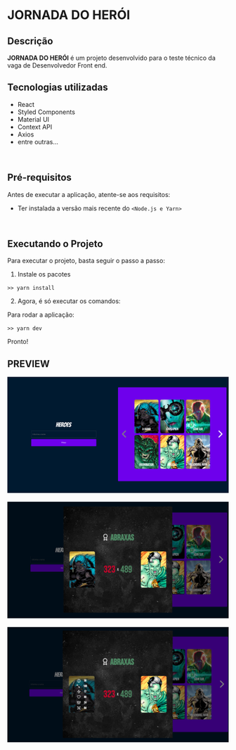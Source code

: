 # JORNADA DO HERÓI

## Descrição
<strong>JORNADA DO HERÓI</strong> é um projeto desenvolvido para o teste técnico da vaga de Desenvolvedor Front end.

## Tecnologias utilizadas

<ul>
  <li>React</li>
  <li>Styled Components</li>
  <li>Material UI</li>
  <li>Context API</li>
  <li>Axios</li>
  <li>entre outras...</li>
</ul>

<br>

## Pré-requisitos

Antes de executar a aplicação, atente-se aos requisitos:
* Ter instalada a versão mais recente do `<Node.js e Yarn>`

<br>

## Executando o Projeto

Para executar o projeto, basta seguir o passo a passo:

1. Instale os pacotes<br>
```
>> yarn install
```
2. Agora, é só executar os comandos:<br>

Para rodar a aplicação:
```
>> yarn dev
```

Pronto!

## PREVIEW

<img src="./src/assets/preview1.png" alt="Página principal com a lista de heróis">
<br /><br />

<img src="./src/assets/preview2.png" alt="Modal com o duelo dos heróis">
<br /><br />

<img src="./src/assets/preview3.png" alt="Modal com o duelo dos heróis e com hover no card">
<br />
